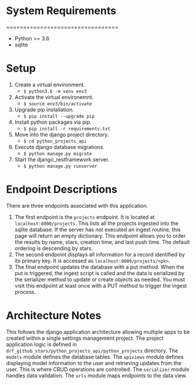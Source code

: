 # System Requirements
=================================
* Python >= 3.6 
* sqlite

# Setup
1.  Create a virtual environment.
    * `$ python3.6 -m venv env3`
2.  Activate the virtual environemnt.
    * `$ source env3/bin/activate`
3.  Upgrade pip installation.
    * `$ pip install --upgrade pip`
4.  Install python packages via pip.
    * `$ pip install -r requirements.txt`
5.  Move into the django project directory.
    * `$ cd python_projects_api`
6.  Execute django database migrations.
    * `$ python manage.py migrate`
7.  Start the django_restframework server.
    * `$ python manage.py runserver`

# Endpoint Descriptions
There are three endpoints associated with this application.

1.  The first endpoint is the `projects` endpoint.  It is located at
`localhost:8000/projects`.  This lists all the projects ingested into the
sqlite database.  If the server has not executed an ingest routine, this page
will return an empty dictionary.  This endpoint allows you to order the results
by name, stars, creation time, and last push time.  The default ordering is
descending by stars.
2.  The second endpoint displays all information for a record identified by its
primary key.  It is accessed as `localhost:8000/projects/<pk>`.
3.  The final endpoint updates the database with a put method. When the put is
triggered, the ingest script is called and the data is serialized by the
serializer method to update or create objects as needed.  You must visit this
endpoint at least once with a PUT method to trigger the ingest process.

# Architecture Notes
This follows the django application architecture allowing multiple apps to be created
within a single settings management project.  The project application logic is
defined in `drf_github_stars/python_projects_api/python_projects` directory.
The `models` module defines the database tables.  The `apiviews` module defines displaying
model information to the user and retrieving updates from the user.  This is where
CRUD operations are controlled.  The `serializer` module handles data validation.
The `urls` module maps endpoints to the data view.